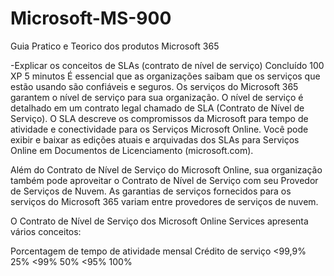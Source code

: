# Microsoft-MS-900
Guia Pratico e Teorico dos produtos Microsoft 365

-Explicar os conceitos de SLAs (contrato de nível de serviço)
Concluído
100 XP
5 minutos
É essencial que as organizações saibam que os serviços que estão usando são confiáveis e seguros. Os serviços do Microsoft 365 garantem o nível de serviço para sua organização. O nível de serviço é detalhado em um contrato legal chamado de SLA (Contrato de Nível de Serviço). O SLA descreve os compromissos da Microsoft para tempo de atividade e conectividade para os Serviços Microsoft Online. Você pode exibir e baixar as edições atuais e arquivadas dos SLAs para Serviços Online em Documentos de Licenciamento (microsoft.com).

Além do Contrato de Nível de Serviço do Microsoft Online, sua organização também pode aproveitar o Contrato de Nível de Serviço com seu Provedor de Serviços de Nuvem. As garantias de serviços fornecidos para os serviços do Microsoft 365 variam entre provedores de serviços de nuvem.

O Contrato de Nível de Serviço dos Microsoft Online Services apresenta vários conceitos:


Porcentagem de tempo de atividade mensal	Crédito de serviço
<99,9%	25%
<99%	50%
<95%	100%
